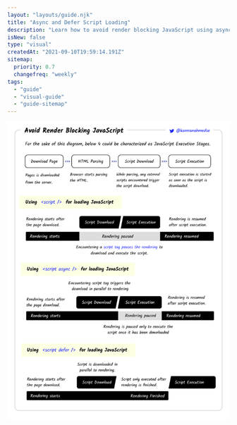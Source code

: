 ```yaml
---
layout: "layouts/guide.njk"
title: "Async and Defer Script Loading"
description: "Learn how to avoid render blocking JavaScript using async and defer scripts."
isNew: false
type: "visual"
createdAt: "2021-09-10T19:59:14.191Z"
sitemap:
  priority: 0.7
  changefreq: "weekly"
tags:
  - "guide"
  - "visual-guide"
  - "guide-sitemap"
---
```


[![](/assets/guides/avoid-render-blocking-javascript-with-async-defer.png)](/assets/guides/avoid-render-blocking-javascript-with-async-defer.png)

